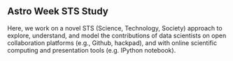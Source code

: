 ## Astro Week STS Study

Here, we work on a novel STS (Science, Technology, Society) approach to explore, understand, and model the contributions of data scientists on open collaboration platforms (e.g., Github, hackpad), and with online scientific computing and presentation tools (e.g. IPython notebook).



